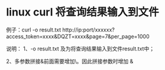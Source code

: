# linux curl 将查询结果输入到文件

例子：curl -o result.txt http://ip:port/xxxxxx?access_token=xxxx\&DQZT=xxxx\&page=7\&per_page=1000

说明：
1、-o result.txt 及为将查询结果输入到文件result.txt中；

2、多参数拼接&前面需要增加\。因此拼接参数时增加 \&
